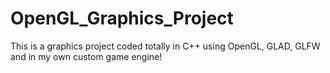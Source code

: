 # OpenGL_Graphics_Project
This is a graphics project coded totally in C++ using OpenGL, GLAD, GLFW and in my own custom game engine!
